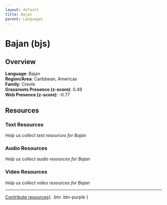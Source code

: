 ```yaml
---
layout: default
title: Bajan
parent: Languages
---
```


# Bajan (bjs)

## Overview

**Language**: Bajan  
**Region/Area**: Caribbean, Americas  
**Family**: Creole  
**Grassroots Presence (z-score)**: 0.49  
**Web Presence (z-score)**: -0.77  

## Resources

### Text Resources
*Help us collect text resources for Bajan*

### Audio Resources
*Help us collect audio resources for Bajan*

### Video Resources
*Help us collect video resources for Bajan*

---

[Contribute resources](https://forms.office.com/e/1SfLJx3u1r){: .btn .btn-purple }
